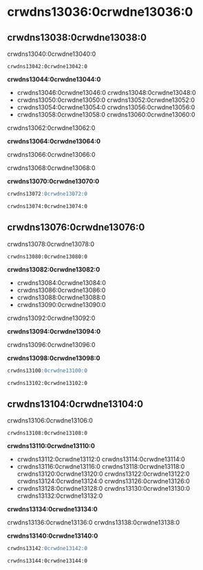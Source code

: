 # crwdns13036:0crwdne13036:0

## crwdns13038:0crwdne13038:0

crwdns13040:0crwdne13040:0

    crwdns13042:0crwdne13042:0
    

**crwdns13044:0crwdne13044:0**

- crwdns13046:0crwdne13046:0 crwdns13048:0crwdne13048:0
- crwdns13050:0crwdne13050:0 crwdns13052:0crwdne13052:0
- crwdns13054:0crwdne13054:0 crwdns13056:0crwdne13056:0
- crwdns13058:0crwdne13058:0 crwdns13060:0crwdne13060:0

crwdns13062:0crwdne13062:0

**crwdns13064:0crwdne13064:0**

crwdns13066:0crwdne13066:0

crwdns13068:0crwdne13068:0

**crwdns13070:0crwdne13070:0**

```sql
crwdns13072:0crwdne13072:0
```

```text
crwdns13074:0crwdne13074:0
```

## crwdns13076:0crwdne13076:0

crwdns13078:0crwdne13078:0

    crwdns13080:0crwdne13080:0
    

**crwdns13082:0crwdne13082:0**

- crwdns13084:0crwdne13084:0
- crwdns13086:0crwdne13086:0
- crwdns13088:0crwdne13088:0
- crwdns13090:0crwdne13090:0

crwdns13092:0crwdne13092:0

**crwdns13094:0crwdne13094:0**

crwdns13096:0crwdne13096:0

**crwdns13098:0crwdne13098:0**

```sql
crwdns13100:0crwdne13100:0
```

```text
crwdns13102:0crwdne13102:0
```

## crwdns13104:0crwdne13104:0

crwdns13106:0crwdne13106:0

    crwdns13108:0crwdne13108:0
    

**crwdns13110:0crwdne13110:0**

- crwdns13112:0crwdne13112:0 crwdns13114:0crwdne13114:0
- crwdns13116:0crwdne13116:0 crwdns13118:0crwdne13118:0 crwdns13120:0crwdne13120:0 crwdns13122:0crwdne13122:0 crwdns13124:0crwdne13124:0 crwdns13126:0crwdne13126:0
- crwdns13128:0crwdne13128:0 crwdns13130:0crwdne13130:0 crwdns13132:0crwdne13132:0

**crwdns13134:0crwdne13134:0**

crwdns13136:0crwdne13136:0 crwdns13138:0crwdne13138:0

**crwdns13140:0crwdne13140:0**

```sql
crwdns13142:0crwdne13142:0
```

    crwdns13144:0crwdne13144:0